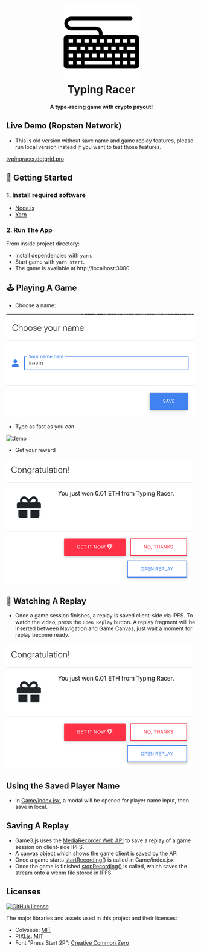 <h1 align="center">
  <br>
      <img src="packages/typing-racer-client/public/favicon.ico" alt="codeheir logo" title="Codeheir"  height="200" />
  <br>
  Typing Racer
  <br>
</h1>

<h4 align="center">A type-racing game with crypto payout!</h4>

## Live Demo (Ropsten Network)

- This is old version without save name and game replay features, please run local version instead if you want to test those features.

[typingracer.dotgrid.pro](http://typingracer.dotgrid.pro)

## 🚀 Getting Started

### 1. Install required software

- [Node.js](https://nodejs.org/en/download/)
- [Yarn](https://yarnpkg.com/getting-started/install)

### 2. Run The App

From inside project directory:

- Install dependencies with `yarn`.
- Start game with `yarn start`.
- The game is available at http://localhost:3000.

## 🕹 Playing A Game

- Choose a name:

![](choose-name.png)

- Type as fast as you can

![demo](demo.gif)

- Get your reward

![](get-reward.png)

## 📼 Watching A Replay

- Once a game session finishes, a replay is saved client-side via IPFS. To watch the video, press the `Open Replay` button. A replay fragment will be inserted between Navigation and Game Canvas, just wait a moment for replay become ready.

![](get-reward.png)

## Using the Saved Player Name

- In [Game/index.jsx](packages/typing-racer-client/src/components/Game/index.jsx#L125-L133), a modal will be opened for player name input, then save in local.

## Saving A Replay

- Game3.js uses the [MediaRecorder Web API](https://developer.mozilla.org/en-US/docs/Web/API/MediaRecorder) to save a replay of a game session on client-side IPFS.
- A [canvas object](packages/typing-racer-client/src/components/Game/index.jsx#L252-L264) which shows the game client is saved by the API
- Once a game starts [startRecording()](packages/typing-racer-client/src/components/Game/index.jsx#L172-L222) is called in Game/index.jsx
- Once the game is finished [stopRecording()](packages/typing-racer-client/src/components/Game/index.jsx#L224-L248) is called, which saves the stream onto a webm file stored in IPFS.

## Licenses

[![GitHub license](https://img.shields.io/badge/license-MIT-blue.svg?style=for-the-badge)](https://github.com/alto-io/game3.js/blob/master/LICENSE)

The major libraries and assets used in this project and their licenses:

- Colyseus: [MIT](https://github.com/colyseus/colyseus/blob/master/LICENSE)
- PIXI.js: [MIT](https://github.com/pixijs/pixi.js/blob/dev/LICENSE)
- Font "Press Start 2P": [Creative Common Zero](http://www.zone38.net/font/)
